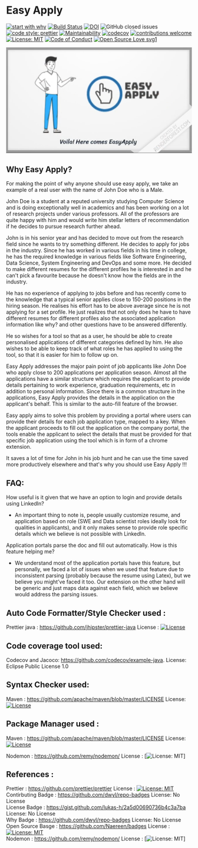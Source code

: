 # Easy Apply 

[![start with why](https://img.shields.io/badge/start%20with-why%3F-brightgreen.svg?style=flat)](https://www.youtube.com/watch?v=IRP6AflOPCg&feature=youtu.be)
[![Build Status](https://travis-ci.com/ChaitanyaBandikatla/easy-apply-chrome-extension.svg?branch=master)](https://travis-ci.com/ChaitanyaBandikatla/easy-apply-chrome-extension) [![DOI](https://zenodo.org/badge/293367899.svg)](https://zenodo.org/badge/latestdoi/293367899)  ![GitHub closed issues](https://img.shields.io/github/issues-closed-raw/ChaitanyaBandikatla/easy-apply-chrome-extension?logoColor=green)
[![code style: prettier](https://img.shields.io/badge/code_style-prettier-ff69b4.svg?style=flat-square)](https://github.com/prettier/prettier)
[![Maintainability](https://api.codeclimate.com/v1/badges/59e7cb68569c1d682b5a/maintainability)](https://codeclimate.com/github/ChaitanyaBandikatla/easy-apply-chrome-extension/maintainability) [![codecov](https://codecov.io/gh/ChaitanyaBandikatla/easy-apply-chrome-extension/branch/master/graph/badge.svg)](https://codecov.io/gh/ChaitanyaBandikatla/easy-apply-chrome-extension)
[![contributions welcome](https://img.shields.io/badge/contributions-welcome-brightgreen.svg?style=flat)](https://github.com/ChaitanyaBandikatla/easy-apply-chrome-extension/issues)
[![License: MIT](https://img.shields.io/badge/License-MIT-yellow.svg)](https://opensource.org/licenses/MIT)
[![Code of Conduct](https://img.shields.io/badge/code-of%20conduct-green.svg)]()
[![Open Source Love svg1](https://badges.frapsoft.com/os/v1/open-source.svg?v=103)](https://github.com/ChaitanyaBandikatla/easy-apply-chrome-extension)




[![Watch the video](https://github.com/ChaitanyaBandikatla/easy-apply-chrome-extension/blob/master/Resources/Video_thumbnail.png)](https://youtu.be/IRP6AflOPCg)

## Why Easy Apply?

For making the point of why anyone should use easy apply, we take an example of a real user with the name of John Doe who is a Male.

John Doe is a student at a reputed university studying Computer Science and is doing exceptionally well in academics and has been working on a lot of research projects under various professors. All of the professors are quite happy with him and would write him stellar letters of recommendation if he decides to pursue research further ahead.

John is in his senior year and has decided to move out from the research field since he wants to try something different. He decides to apply for jobs in the industry. Since he has worked in various fields in his time in college, he has the required knowledge in various fields like Software Engineering, Data Science, System Engineering and DevOps and some more. He decided to make different resumes for the different profiles he is interested in and he can't pick a favourite because he doesn't know how the fields are in the industry.

He has no experience of applying to jobs before and has recently come to the knowledge that a typical senior applies close to 150-200 positions in the hiring season. He realises his effort has to be above average since he is not applying for a set profile. He just realizes that not only does he have to have different resumes for different profiles also the associated application information like why? and other questions have to be answered differently. 

He so wishes for a tool so that as a user, he should be able to create personalised applications of different categories defined by him. He also wishes to be able to keep track of what roles he has applied to using the tool, so that it is easier for him to follow up on.

Easy Apply addresses the major pain point of job applicants like John Doe who apply close to 200 applications per application season. Almost all the applications have a similar structure which requires the applicant to provide details pertaining to work experience, graduation requirements, etc in addition to personal information. Since there is a common structure in the applications, Easy Apply provides the details in the application on the applicant's behalf. This is similar to the auto-fill feature of the browser.

Easy apply aims to solve this problem by providing a portal where users can provide their details for each job application type, mapped to a key. When the applicant proceeds to fill out the application on the company portal, the tools enable the applicant to select the details that must be provided for that specific job application using the tool which is in form of a chrome extension.

It saves a lot of time for John in his job hunt and he can use the time saved more productively elsewhere and that's why you should use Easy Apply !!!

## FAQ:
How useful is it given that we have an option to login and provide details using LinkedIn?
 - An important thing to note is, people usually customize resume, and application based on role (SWE and Data scientist roles ideally look for qualities in applicants), and it only makes sense to provide role specific details which we believe is not possible with LinkedIn.

Application portals parse the doc and fill out automatically. How is this feature helping me?
 - We understand most of the application portals have this feature, but personally, we faced a lot of issues when we used that feature due to inconsistent parsing (probably because the resume using Latex), but we believe you might’ve faced it too. Our extension on the other hand will be generic and just maps data against each field, which we believe would address the parsing issues.



## Auto Code Formatter/Style Checker used :

Prettier java : https://github.com/jhipster/prettier-java License : [![License](https://img.shields.io/badge/License-Apache%202.0-blue.svg)](https://opensource.org/licenses/Apache-2.0)

## Code coverage tool used:

Codecov and Jacoco: https://github.com/codecov/example-java. License: Eclipse Public License 1.0

## Syntax Checker used:

Maven : https://github.com/apache/maven/blob/master/LICENSE License: [![License](https://img.shields.io/badge/License-Apache%202.0-blue.svg)](https://opensource.org/licenses/Apache-2.0)

## Package Manager used :

Maven : https://github.com/apache/maven/blob/master/LICENSE License: [![License](https://img.shields.io/badge/License-Apache%202.0-blue.svg)](https://opensource.org/licenses/Apache-2.0)

Nodemon : https://github.com/remy/nodemon/ License :  [![License: MIT](https://img.shields.io/badge/License-MIT-yellow.svg)]


## References :

Prettier : https://github.com/prettier/prettier License : [![License: MIT](https://img.shields.io/badge/License-MIT-yellow.svg)](https://opensource.org/licenses/MIT)
<br />
Contirbuting Badge : https://github.com/dwyl/repo-badges  License: No License <br />
License Badge : https://gist.github.com/lukas-h/2a5d00690736b4c3a7ba  License: No License<br />
Why Badge :  https://github.com/dwyl/repo-badges License: No License<br />
Open Source Basge : https://github.com/Naereen/badges  License : [![License: MIT](https://img.shields.io/badge/License-MIT-yellow.svg)](https://opensource.org/licenses/MIT)
<br />
Nodemon : https://github.com/remy/nodemon/ License :  [![License: MIT](https://img.shields.io/badge/License-MIT-yellow.svg)] <br />
